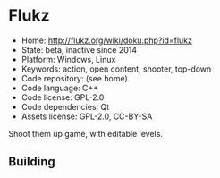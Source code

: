 # Flukz

- Home: http://flukz.org/wiki/doku.php?id=flukz
- State: beta, inactive since 2014
- Platform: Windows, Linux
- Keywords: action, open content, shooter, top-down
- Code repository: (see home)
- Code language: C++
- Code license: GPL-2.0
- Code dependencies: Qt
- Assets license: GPL-2.0, CC-BY-SA

Shoot them up game, with editable levels.

## Building
